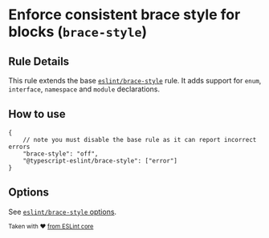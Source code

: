 # Enforce consistent brace style for blocks (`brace-style`)

## Rule Details

This rule extends the base [`eslint/brace-style`](https://eslint.org/docs/rules/brace-style) rule.
It adds support for `enum`, `interface`, `namespace` and `module` declarations.

## How to use

```jsonc
{
    // note you must disable the base rule as it can report incorrect errors
    "brace-style": "off",
    "@typescript-eslint/brace-style": ["error"]
}
```

## Options

See [`eslint/brace-style` options](https://eslint.org/docs/rules/brace-style#options).

<sup>Taken with ❤️ [from ESLint core](https://github.com/eslint/eslint/blob/master/docs/rules/brace-style.md)</sup>
